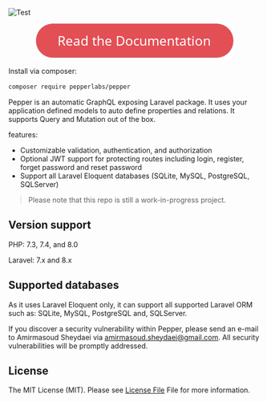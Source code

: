 ![Test](https://github.com/pepperlabs/pepper/workflows/Test/badge.svg?branch=master)

<a href="https://pepperlabs.github.io/docs/">
    <p align="center">
        <img src="https://raw.githubusercontent.com/pepperlabs/docs/master/static/read-the-documentation-button.png" />
    </p>
</a>

Install via composer:

```bash
composer require pepperlabs/pepper
```

Pepper is an automatic GraphQL exposing Laravel package. It uses your application defined models to auto define properties and relations. It supports Query and Mutation out of the box.

features:

- Customizable validation, authentication, and authorization
- Optional JWT support for protecting routes including login, register, forget password and reset password
- Support all Laravel Eloquent databases (SQLite, MySQL, PostgreSQL, SQLServer)

> Please note that this repo is still a work-in-progress project.

## Version support

PHP: 7.3, 7.4, and 8.0

Laravel: 7.x and 8.x

## Supported databases

As it uses Laravel Eloquent only, it can support all supported Laravel ORM such as: SQLite, MySQL, PostgreSQL and, SQLServer.

If you discover a security vulnerability within Pepper, please send an e-mail to Amirmasoud Sheydaei via [amirmasoud.sheydaei@gmail.com](mailto:amirmasoud.sheydaei@gmail.com). All security vulnerabilities will be promptly addressed.

## License

The MIT License (MIT). Please see [License File](LICENSE) File for more information.
